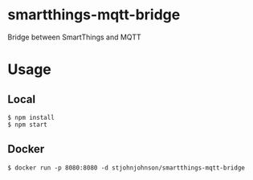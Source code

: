# smartthings-mqtt-bridge
Bridge between SmartThings and MQTT

# Usage

## Local

```
$ npm install
$ npm start
```

## Docker

```
$ docker run -p 8080:8080 -d stjohnjohnson/smartthings-mqtt-bridge
```
